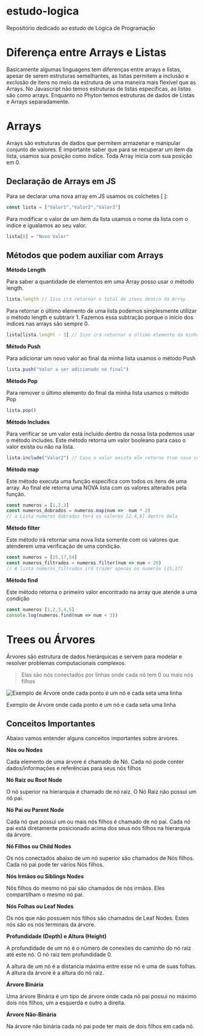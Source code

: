 # estudo-logica
Repositório dedicado ao estudo de Lógica de Programação

# Diferença entre Arrays e Listas

Basicamente algumas linguagens tem diferenças entre arrays e listas, apesar de serem estruturas semelhantes, as listas permitem a inclusão e exclusão de itens no meio da estrutura de uma maneira mais flexível que as Arrays. No Javascript não temos estruturas de listas especificas, as listas são como arrays. Enquanto no Phyton temos estruturas de dados de Listas e Arrays separadamente. 

# Arrays

Arrays são estruturas de dados que permitem armazenar e manipular conjunto de valores. É importante saber que para se recuperar um item da lista, usamos sua posição como índice. Toda Array inicia com sua posição em 0.

## Declaração de Arrays em JS

Para se declarar uma nova array em JS usamos os colchetes [ ]:

```jsx
const lista = ["Valor1","Valor2","Valor3"]
```

Para modificar o valor de um item da lista usamos o nome da lista com o indice e igualamos ao seu valor.

```jsx
lista[0] = "Novo Valor"
```

## Métodos que podem auxiliar com Arrays

**Método Length**

Para saber a quantidade de elementos em uma Array posso usar o método length.

```jsx
lista.length // Isso irá retornar o total de itens dentro da Array
```

Para retornar o último elemento de uma lista podemos simplesmente utilizar o método length e subtrarir 1. Fazemos essa subtração porque o início dos indices nas arrays são sempre 0.

```jsx
lista[lista.lenght - 1] // Isso irá retornar o último elemento da minha lista
```

 

**Método Push**

Para adicionar um novo valor ao final da minha lista usamos o método Push

```jsx
lista.push("Valor a ser adicionado no final")
```

**Método Pop**

Para remover o último elemento do final da minha lista usamos o método Pop

```jsx
lista.pop()
```

******************************Método Includes******************************

Para verificar se um valor está incluído dentro da nossa lista podemos usar o método includes. Este método retorna um valor booleano para caso o valor exista ou não na lista.

```jsx
lista.include("Valor2") // Caso o valor exista ele retorna true caso contrario false
```

**Método map**

Este método executa uma função especifica com todos os itens de uma array. Ao final ele retorna uma NOVA lista com os valores alterados pela função.

```jsx
const numeros = [1,2,3]
const numeros_dobrados = numeros.map(num =>  num * 2)
// a Lista numeros dobrados terá os valores [2,4,6] dentro dela
```

**************************Método filter**************************

Este método irá retornar uma nova lista somente com os valores que atenderem uma verificação de uma condição.

```jsx
const numeros = [15,17,54]
const numeros_filtrados = numeros.filter(num => num < 20)
// A lista numeros_filtrados irá trazer apenas os numeros [15,17]
```

**Método find**

Este método retorna o primeiro valor encontrado na array que atende a uma condição

```jsx
const numeros [1,2,3,4,5]
console.log(numeros.find(num => num < 3))
```

# Trees ou Árvores

Árvores são estrutura de dados hierárquicas e servem para modelar e resolver problemas computacionais complexos. 

> Elas são nós conectados por linhas onde cada nó tem 0 ou mais nós filhos
> 

![Exemplo de Árvore onde cada ponto é um nó e cada seta uma linha](https://prod-files-secure.s3.us-west-2.amazonaws.com/6a055055-52ec-4ebb-a697-63027c951344/159a7923-3417-4318-a8b5-49475f8b8241/Untitled.png)

Exemplo de Árvore onde cada ponto é um nó e cada seta uma linha

## ******************************************Conceitos Importantes******************************************

Abaixo vamos entender alguns conceitos importantes sobre árvores.

********Nós ou Nodes********

Cada elemento de uma árvore é chamado de Nó. Cada nó pode conter dados/informações e referências para seus nós filhos

******Nó Raiz ou Root Node******

O nó superior na hierarquia é chamado de nó raiz. O Nó Raiz não possui um nó pai.

**Nó Pai ou Parent Node**

Cada nó que possui um ou mais nós filhos é chamado de nó pai. Cada nó pai está diretamente posicionado acima dos seus nós filhos na hierarquia da árvore.

**Nó Filhos ou Child Nodes**

Os nós conectados abaixo de um nó superior são chamados de Nós filhos. Cada nó pai pode ter vários Nós filhos. 

**Nós Irmãos ou Siblings Nodes**

Nós filhos do mesmo nó pai são chamados de nós irmãos. Eles compartilham o mesmo nó pai.

**Nós Folhas ou Leaf Nodes**

Os nós que não possuem nós filhos são chamados de Leaf Nodes. Estes nós são os nós terminais da árvore.

******************************Profundidade (Depth) e Altura (Height)******************************

A profundidade de um nó é o número de conexões do caminho do nó raiz até este nó. O nó raiz tem profundidade 0.

A altura de um nó é a distancia máxima entre esse nó e uma de suas folhas. A altura da árvore é a altura do nó raiz.

**Árvore Binária**

Uma árvore Binária é um tipo de árvore onde cada nó pai possui no máximo dois nós filhos, um a esquerda e outro a direita.

**Árvore Não-Binária**

Na árvore não binária cada nó pai pode ter mais de dois filhos em cada nó.